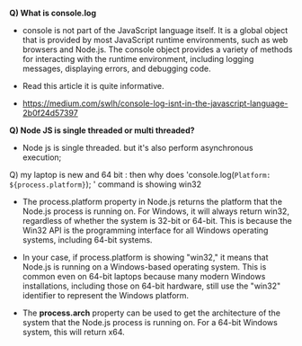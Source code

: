 **Q) What is console.log**

- console is not part of the JavaScript language itself. It is a global object that is provided by most JavaScript runtime environments, such as web browsers and Node.js. The console object provides a variety of methods for interacting with the runtime environment, including logging messages, displaying errors, and debugging code.

- Read this article it is quite informative.
- https://medium.com/swlh/console-log-isnt-in-the-javascript-language-2b0f24d57397


**Q) Node JS is single threaded or multi threaded?**

- Node js is single threaded. but it's also perform asynchronous execution;


Q) my laptop is new and 64 bit : then why does  'console.log(`Platform: ${process.platform}`); ' command is showing win32

- The process.platform property in Node.js returns the platform that the Node.js process is running on. For Windows, it will always return win32, regardless of whether the system is 32-bit or 64-bit. This is because the Win32 API is the programming interface for all Windows operating systems, including 64-bit systems.

- In your case, if process.platform is showing "win32," it means that Node.js is running on a Windows-based operating system. This is common even on 64-bit laptops because many modern Windows installations, including those on 64-bit hardware, still use the "win32" identifier to represent the Windows platform.
  
- The **process.arch** property can be used to get the architecture of the system that the Node.js process is running on. For a 64-bit Windows system, this will return x64.
